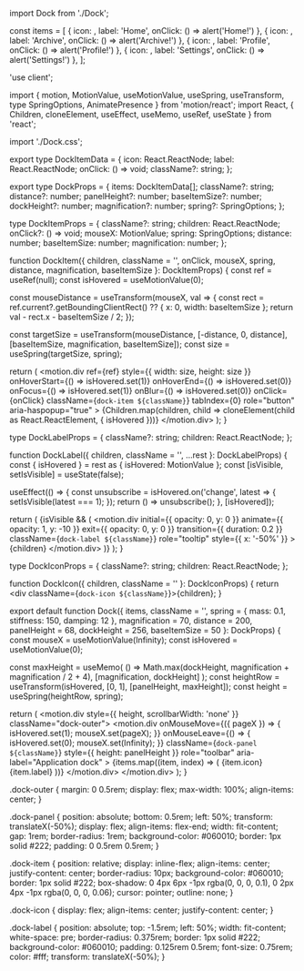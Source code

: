 import Dock from './Dock';

  const items = [
    { icon: <VscHome size={18} />, label: 'Home', onClick: () => alert('Home!') },
    { icon: <VscArchive size={18} />, label: 'Archive', onClick: () => alert('Archive!') },
    { icon: <VscAccount size={18} />, label: 'Profile', onClick: () => alert('Profile!') },
    { icon: <VscSettingsGear size={18} />, label: 'Settings', onClick: () => alert('Settings!') },
  ];

  <Dock 
    items={items}
    panelHeight={68}
    baseItemSize={50}
    magnification={70}
  />



  'use client';

import {
  motion,
  MotionValue,
  useMotionValue,
  useSpring,
  useTransform,
  type SpringOptions,
  AnimatePresence
} from 'motion/react';
import React, { Children, cloneElement, useEffect, useMemo, useRef, useState } from 'react';

import './Dock.css';

export type DockItemData = {
  icon: React.ReactNode;
  label: React.ReactNode;
  onClick: () => void;
  className?: string;
};

export type DockProps = {
  items: DockItemData[];
  className?: string;
  distance?: number;
  panelHeight?: number;
  baseItemSize?: number;
  dockHeight?: number;
  magnification?: number;
  spring?: SpringOptions;
};

type DockItemProps = {
  className?: string;
  children: React.ReactNode;
  onClick?: () => void;
  mouseX: MotionValue;
  spring: SpringOptions;
  distance: number;
  baseItemSize: number;
  magnification: number;
};

function DockItem({
  children,
  className = '',
  onClick,
  mouseX,
  spring,
  distance,
  magnification,
  baseItemSize
}: DockItemProps) {
  const ref = useRef<HTMLDivElement>(null);
  const isHovered = useMotionValue(0);

  const mouseDistance = useTransform(mouseX, val => {
    const rect = ref.current?.getBoundingClientRect() ?? {
      x: 0,
      width: baseItemSize
    };
    return val - rect.x - baseItemSize / 2;
  });

  const targetSize = useTransform(mouseDistance, [-distance, 0, distance], [baseItemSize, magnification, baseItemSize]);
  const size = useSpring(targetSize, spring);

  return (
    <motion.div
      ref={ref}
      style={{
        width: size,
        height: size
      }}
      onHoverStart={() => isHovered.set(1)}
      onHoverEnd={() => isHovered.set(0)}
      onFocus={() => isHovered.set(1)}
      onBlur={() => isHovered.set(0)}
      onClick={onClick}
      className={`dock-item ${className}`}
      tabIndex={0}
      role="button"
      aria-haspopup="true"
    >
      {Children.map(children, child => cloneElement(child as React.ReactElement, { isHovered }))}
    </motion.div>
  );
}

type DockLabelProps = {
  className?: string;
  children: React.ReactNode;
};

function DockLabel({ children, className = '', ...rest }: DockLabelProps) {
  const { isHovered } = rest as { isHovered: MotionValue<number> };
  const [isVisible, setIsVisible] = useState(false);

  useEffect(() => {
    const unsubscribe = isHovered.on('change', latest => {
      setIsVisible(latest === 1);
    });
    return () => unsubscribe();
  }, [isHovered]);

  return (
    <AnimatePresence>
      {isVisible && (
        <motion.div
          initial={{ opacity: 0, y: 0 }}
          animate={{ opacity: 1, y: -10 }}
          exit={{ opacity: 0, y: 0 }}
          transition={{ duration: 0.2 }}
          className={`dock-label ${className}`}
          role="tooltip"
          style={{ x: '-50%' }}
        >
          {children}
        </motion.div>
      )}
    </AnimatePresence>
  );
}

type DockIconProps = {
  className?: string;
  children: React.ReactNode;
};

function DockIcon({ children, className = '' }: DockIconProps) {
  return <div className={`dock-icon ${className}`}>{children}</div>;
}

export default function Dock({
  items,
  className = '',
  spring = { mass: 0.1, stiffness: 150, damping: 12 },
  magnification = 70,
  distance = 200,
  panelHeight = 68,
  dockHeight = 256,
  baseItemSize = 50
}: DockProps) {
  const mouseX = useMotionValue(Infinity);
  const isHovered = useMotionValue(0);

  const maxHeight = useMemo(
    () => Math.max(dockHeight, magnification + magnification / 2 + 4),
    [magnification, dockHeight]
  );
  const heightRow = useTransform(isHovered, [0, 1], [panelHeight, maxHeight]);
  const height = useSpring(heightRow, spring);

  return (
    <motion.div style={{ height, scrollbarWidth: 'none' }} className="dock-outer">
      <motion.div
        onMouseMove={({ pageX }) => {
          isHovered.set(1);
          mouseX.set(pageX);
        }}
        onMouseLeave={() => {
          isHovered.set(0);
          mouseX.set(Infinity);
        }}
        className={`dock-panel ${className}`}
        style={{ height: panelHeight }}
        role="toolbar"
        aria-label="Application dock"
      >
        {items.map((item, index) => (
          <DockItem
            key={index}
            onClick={item.onClick}
            className={item.className}
            mouseX={mouseX}
            spring={spring}
            distance={distance}
            magnification={magnification}
            baseItemSize={baseItemSize}
          >
            <DockIcon>{item.icon}</DockIcon>
            <DockLabel>{item.label}</DockLabel>
          </DockItem>
        ))}
      </motion.div>
    </motion.div>
  );
}


.dock-outer {
  margin: 0 0.5rem;
  display: flex;
  max-width: 100%;
  align-items: center;
}

.dock-panel {
  position: absolute;
  bottom: 0.5rem;
  left: 50%;
  transform: translateX(-50%);
  display: flex;
  align-items: flex-end;
  width: fit-content;
  gap: 1rem;
  border-radius: 1rem;
  background-color: #060010;
  border: 1px solid #222;
  padding: 0 0.5rem 0.5rem;
}

.dock-item {
  position: relative;
  display: inline-flex;
  align-items: center;
  justify-content: center;
  border-radius: 10px;
  background-color: #060010;
  border: 1px solid #222;
  box-shadow:
    0 4px 6px -1px rgba(0, 0, 0, 0.1),
    0 2px 4px -1px rgba(0, 0, 0, 0.06);
  cursor: pointer;
  outline: none;
}

.dock-icon {
  display: flex;
  align-items: center;
  justify-content: center;
}

.dock-label {
  position: absolute;
  top: -1.5rem;
  left: 50%;
  width: fit-content;
  white-space: pre;
  border-radius: 0.375rem;
  border: 1px solid #222;
  background-color: #060010;
  padding: 0.125rem 0.5rem;
  font-size: 0.75rem;
  color: #fff;
  transform: translateX(-50%);
}
